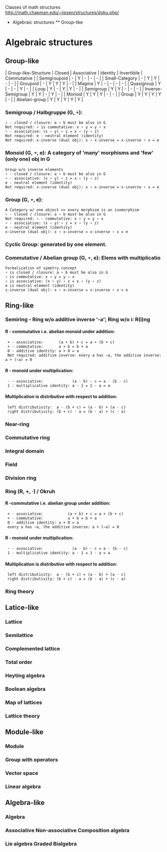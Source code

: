 Classes of math structures http://math.chapman.edu/~jipsen/structures/doku.php/

* Algebraic structures
** Group-like
# Algebraic structures
## Group-like
   | Group-like-Structure | Closed | Associative | Identity | Invertibile | Commutative |
   | Semigroupoid         | -      | Y           | -        | -           | -           |
   | Small-Category       | -      | Y           | Y        | -           | -           |
   | Groupoid             | -      | Y           | Y        | Y           | -           |
   | Magma                | Y      | -           | -        | -           | -           |
   | Quasigroup           | Y      | -           | -        | Y           | -           |
   | Loop                 | Y      | -           | Y        | Y           | -           |
   | Semigroup            | Y      | Y           | -        | -           | -           |
   | Inverse-Semigroup    | Y      | Y           | -        | Y           | -           |
   | Monoid               | Y      | Y           | Y        | -           | -           |
   | Group                | Y      | Y           | Y        | Y           | -           |
   | Abelian-group        | Y      | Y           | Y        | Y           | Y           |
### Semigroup / Halbgruppe (G, ∘):
    ∘ - closed / closure: a ∘ b must be also in G
    Not required: ∘ is commutative: x ∘ y = y ∘ x
    ∘ - associative: (x ∘ y) ∘ z = x ∘ (y ∘ z)
    Not required: e - neutral element (identity)
    Not required: x-inverse (dual obj): x ∘ x-inverse = x-inverse ∘ x = e
### Monoid (G, ∘, e): A category of 'many' morphisms and 'few' (only one) obj in G
    Group w/o inverse elements
    ∘ - closed / closure: a ∘ b must be also in G
    ∘ - associative: (x ∘ y) ∘ z = x ∘ (y ∘ z)
    e - neutral element (identity)
    Not required: x-inverse (dual obj): x ∘ x-inverse = x-inverse ∘ x = e
### Group (G, ∘, e):
    A Category w/ one object => every morphism is an isomorphism
    ∘ - closed / closure: a ∘ b must be also in G
    Not required: ∘ - commutative: x ∘ y = y ∘ x
    ∘ - associative: (x ∘ y) ∘ z = x ∘ (y ∘ z)
    e - neutral element (identity)
    x-inverse (dual obj): x ∘ x-inverse = x-inverse ∘ x = e
### Cyclic Group: generated by one element.
### Commutative / Abelian group (G, ∘, e): Elems with multiplicatio
    Formalization of symetry concept
    ∘ is closed / closure: a ∘ b must be also in G
    ∘ is commutative: x ∘ y = y ∘ x
    ∘ is associative: (x ∘ y) ∘ z = x ∘ (y ∘ z)
    e is neutral element (identity)
    x-inverse (dual obj): x ∘ x-inverse = x-inverse ∘ x = e

## Ring-like
### Semiring - Ring w/o additive inverse '-a'; Ring w/o i: R(i)ng
#### R - commutative i.e. abelian monoid under addition:
     + - associative:       (a + b) + c = a + (b + c)
     + - commutative:       a + b = b + a
     0 - additive identity: a + 0 = a
     Not required: additive inverse: every a has −a, the additive inverse: a + (−a) = 0
#### R - monoid under multiplication:
     · - associative:             (a · b) · c = a · (b · c)
     1 - multiplicative identity: a · 1 = 1 · a = a
#### Multiplication is distributive with respect to addition:
     left distributivity:  a · (b + c) = (a · b) + (a · c)
     right distributivity: (b + c) · a = (b · a) + (c · a)

### Near-ring
### Commutative ring
### Integral domain
### Field
### Division ring
### Ring (R, +, ·) / Okruh
#### R -commutative i.e. abelian group under addition:
     + - associative:           (a + b) + c = a + (b + c)
     + - commutative:           a + b = b + a
     0 - additive identity: a + 0 = a
     every a has −a, the additive inverse: a + (−a) = 0
#### R - monoid under multiplication:
     · - associative:             (a · b) · c = a · (b · c)
     1 - multiplicative identity: a · 1 = 1 · a = a
#### Multiplication is distributive with respect to addition:
     left distributivity:  a · (b + c) = (a · b) + (a · c)
     right distributivity: (b + c) · a = (b · a) + (c · a)
### Ring theory

## Latice-like
### Lattice
### Semilattice
### Complemented lattice
### Total order
### Heyting algebra
### Boolean algebra
### Map of lattices
### Lattice theory

## Module-like
### Module
### Group with operators
### Vector space
### Linear algebra

## Algebra-like
### Algebra
### Associative Non-associative Composition algebra
### Lie algebra Graded Bialgebra
